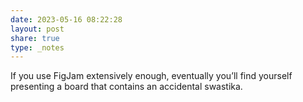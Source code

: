 ```yaml
---
date: 2023-05-16 08:22:28
layout: post
share: true
type: _notes
---
```

If you use FigJam extensively enough, eventually you’ll find yourself presenting a board that contains an accidental swastika. 
